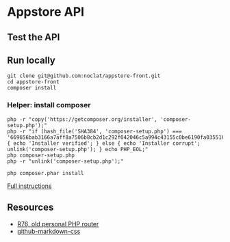 # Appstore API

## Test the API

## Run locally

```
git clone git@github.com:noclat/appstore-front.git
cd appstore-front
composer install
```

### Helper: install composer

```
php -r "copy('https://getcomposer.org/installer', 'composer-setup.php');"
php -r "if (hash_file('SHA384', 'composer-setup.php') === '669656bab3166a7aff8a7506b8cb2d1c292f042046c5a994c43155c0be6190fa0355160742ab2e1c88d40d5be660b410') { echo 'Installer verified'; } else { echo 'Installer corrupt'; unlink('composer-setup.php'); } echo PHP_EOL;"
php composer-setup.php
php -r "unlink('composer-setup.php');"

php composer.phar install
```

[Full instructions](https://getcomposer.org/doc/00-intro.md)

## Resources

- [R76, old personal PHP router](https://github.com/noclat/R76)
- [github-markdown-css](https://github.com/sindresorhus/github-markdown-css)
